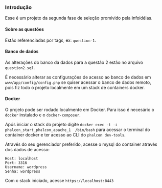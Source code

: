 ### Introdução

Esse é um projeto da segunda fase de seleção promivido pela infoidéias.

#### Sobre as questões

Estão referenciadas por tags, ex: `question-1`.

#### Banco de dados

As alterações do banco da dados para a questão 2 estão no arquivo `question2.sql`.

É necessário alterar as configurações de acesso ao banco de dados em `www/app/config/config.php` se quiser acessar o banco de dados remoto, pois fiz todo o projeto localmente em um stack de containers docker.

#### Docker

O projeto pode ser rodado localmente em Docker. Para isso é necesário o `docker` instalado e o `docker-composer`.

Após iniciar o stack do projeto digite `docker exec -t -i phalcon_start_phalcon_apache_1  /bin/bash` para acessar o terminal do container docker e ter acesso ao CLI do `phalcon dev-tools`.

Através do seu gerenciador preferido, acesse o mysql do container através dos dados de acesso:
```
Host: localhost
Port: 3316
Username: wordpress
Senha: wordpress
```

Com o stack iniciado, acesse `https://localhost:8443`
